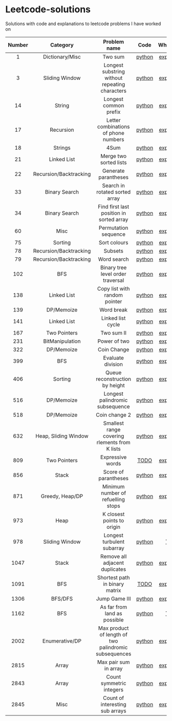 # Leetcode-solutions

Solutions with code and explanations to leetcode problems I have worked on




| Number  | Category | Problem name | Code | Whiteboard |
| :-------------: | :-------------: | :------------: | :-----: | :----------: |
| 1 | Dictionary/Misc  | Two sum  | [python](1_TwoSum.py)| [explanation](1_TwoSum_wb.txt)|
| 3 | Sliding Window  | Longest substring without repeating characters | [python](3_LongestSubstringWithoutRepeatingCharacters.py)| [explanation](3_LongestSubstringWithoutRepeatingCharacters_wb.txt)|
| 14 | String  | Longest common prefix | [python](14_LongestCommonPrefix.py)| [explanation](14_LongestCommonPrefix_wb.txt)|
|17| Recursion | Letter combinations of phone numbers| [python](17_LetterCombinationsOfPhoneNumber.py) | [explanation](17_LetterCombinationsOfPhoneNumber_wb.pdf)|
| 18 | Strings  | 4Sum | [python](18_4Sum.py)| [explanation](18_4Sum_wb.txt)|
|21| Linked List | Merge two sorted lists | [python](21_MergeTwoSortedLists.py)| [explanation](21_MergeTwoSortedLists_wb.txt)|
| 22 | Recursion/Backtracking | Generate parantheses | [python](22_GenerateParantheses.py) | [explanation](22_GenerateParantheses_wb.txt) |
| 33 | Binary Search | Search in rotated sorted array | [python](33_SearchInRotatedSortedArray.py) | [explanation](33_SearchInRotatedSortedArray_wb.txt) |
| 34 | Binary Search  | Find first last position in sorted array | [python](34_FindFirstLastPositionInSortedArray.py) | [explanation](34_FindFirstLastPositionInSortedArray_wb.txt) |
| 60 | Misc | Permutation sequence | [python](60_PermutationSequence.py) | [explanation](60_PermutationSequence_wb.txt)  |
| 75 | Sorting | Sort colours | [python](75_SortColours.py) | [explanation](75_SortColours_wb.pdf) |
| 78 | Recursion/Backtracking | Subsets | [python](78_Subsets.py) | [explanation](78_Subsets_wb.txt) |
| 79 | Recursion/Backtracking | Word search | [python](79_WordSearch.py) | [explanation](79_WordSearch_wb.txt) | 
| 102 | BFS | Binary tree level order traversal | [python](102_BinaryTreeLevelOrderTraversal.py) | [explanation](102_BinaryTreeLevelOrderTraversal_wb.txt)|
| 138 | Linked List | Copy list with random pointer | [python](138_CopyListWithRandomPointer.py) | [explanation](138_CopyListWithRandomPointer_wb.txt)|
| 139 | DP/Memoize| Word break | [python](139_WordBreak.py) | [explanation](139_WordBreak_wb.txt)|
| 141 | Linked List | Linked list cycle | [python](141_LinkedListCycle.py) | [explanation](141_LinkedListCycle_wb.txt)|
| 167 | Two Pointers  | Two sum II  | [python](167_TwoSumII.py)| [explanation](167_TwoSumII_wb.txt)|
| 231 | BitManipulation | Power of two | [python](231_PowerOfTwo.py) | [explanation](231_PowerOfTwo_wb.pdf)|
| 322 | DP/Memoize | Coin Change | [python](322_CoinChange.py) | [explanation](322_CoinChange_wb.txt)|
| 399 | BFS |  Evaluate division | [python](399_EvaluateDivision.py) | [explanation](399_EvaluateDivision_wb.pdf)| 
| 406 | Sorting | Queue reconstruction by height | [python](406_QueueReconstructionByHeight.py) | [explanation](406_QueueReconstructionByHeight_wb.pdf) |
| 516 | DP/Memoize | Longest palindromic subsequence | [python](516_LongestPalindromicSubsequence.py) | [explanation](516_LongestPalindromicSubsequence_wb.txt) 
| 518 | DP/Memoize | Coin change 2 | [python](518_CoinChange2.py) | [explanation](518_CoinChange2_wb.pdf) |
| 632 | Heap, Sliding Window | Smallest range covering rlements from K lists | [python](632_SmallestRangeCoveringElementsFromKLists.py) | [explanation](632_SmallestRangeCoveringElementsFromKLists_wb.txt) |
| 809 | Two Pointers | Expressive words | [TODO](809_ExpressiveWords.py) | [explanation](809_ExpressiveWords_wb.pdf) |
| 856 | Stack | Score of parantheses  | [python](856_ScoreOfParantheses.py) | [explanation](856_ScoreOfParantheses_wb.txt) |
| 871 | Greedy, Heap/DP | Minimum number of refuelling stops | [python](871_MinimumNumberOfRefuellingStops.py) | [explanation](871_MinimumNumberOfRefuellingStops_wb.txt) |
| 973 | Heap | K closest points to origin | [python](973_KClosestPointsToOrigin.py) | [explanation](973_KClosestPointsToOrigin_wb.pdf) |
| 978 | Sliding Window | Longest turbulent subarray | [python](978_LongestTurbulentSubarray.py)| [TODO](978_LongestTurbulentSubarray_wb.pdf)|
| 1047 | Stack | Remove all adjacent duplicates | [python](1047_RemoveAllAdjacentDuplicates.py) | [explanation](1047_RemoveAllAdjacentDuplicates_wb.txt)|
| 1091 | BFS | Shortest path in binary matrix | [TODO](1091_ShortestPathInBinaryMatrix)| [explanation](1091_ShortestPathInBinaryMatrix_wb.txt)|
| 1306 | BFS/DFS | Jump Game III | [python](1306_JumpGameIII.py)| [explanation](1306_JumpGameIII_wb.txt)|
|1162 | BFS | As far from land as possible | [python](1162_FarFromLand.py) | [TODO](1162_FarFromLand_wb.pdf)|
|2002 | Enumerative/DP | Max product of length of two palindromic subsequences | [python](2002_MaxProductOfLengthOfTwoPalindromicSubsequences.py) | [explanation](2002_MaxProductOfLengthOfTwoPalindromicSubsequences_wb.txt)|
|2815 | Array | Max pair sum in array | [python](2815_MaxPairSumInArray.py) | [explanation](2815_MaxPairSumInArray_wb.txt)|
|2843 | Array | Count symmetric integers | [python](2843_CountSymmetricIntegers.py) | [explanation](2843_CountSymmetricIntegers_wb.txt)|
|2845 | Misc | Count  of interesting sub arrays | [python](2845_CountOfInterestingSubArrays.py) | [explanation](2845_CountOfInterestingSubArrays_wb.txt)|